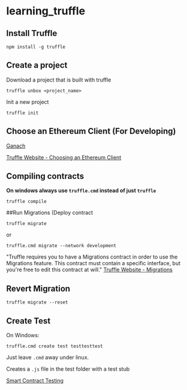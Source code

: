 # learning_truffle

## Install Truffle

`npm install -g truffle`

## Create a project

Download a project that is built with truffle

`truffle unbox <project_name>`

Init a new project

`truffle init`

## Choose an Ethereum Client (For Developing)

[Ganach](http://truffleframework.com/ganache/)

[Truffle Website - Choosing an Ethereum Client](http://truffleframework.com/docs/getting_started/client)


## Compiling contracts

**On windows always use `truffle.cmd` instead of just `truffle`**

`truffle compile`

##Run Migrations (Deploy contract

`truffle migrate`

or

`truffle.cmd migrate --network development`

"Truffle requires you to have a Migrations contract in order to use the Migrations feature. This contract must contain a specific interface, but you're free to edit this contract at will." [Truffle Website - Migrations](http://truffleframework.com/docs/getting_started/migrations)


## Revert Migration

`truffle migrate --reset`

## Create Test

On Windows:

`truffle.cmd create test testtesttest`

Just leave `.cmd` away under linux.

Creates a `.js` file in the test folder with a test stub

[Smart Contract Testing](https://medium.com/taipei-ethereum-meetup/smart-contract-unit-testing-use-erc20-token-contract-as-an-example-d150c2700834)

